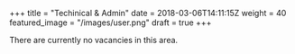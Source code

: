 +++
title = "Techinical & Admin"
date = 2018-03-06T14:11:15Z
weight = 40
featured_image = "/images/user.png"
draft = true
+++

There are currently no vacancies in this area.